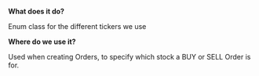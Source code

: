 **What does it do?**

Enum class for the different tickers we use 

**Where do we use it?**

Used when creating Orders, to specify which stock a BUY or SELL Order
is for.
